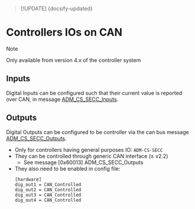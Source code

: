 > [!UPDATE] {docsify-updated}
# Controllers IOs on CAN

> [!NOTE]
> Only available from version 4.x of the controller system

## Inputs

Digital Inputs can be configured such that their current value is reported over CAN, in message [ADM_CS_SECC_Inputs](secc_generic/can#adm_cs_secc_inputs).

## Outputs

Digital Outputs can be configured to be controller via the can bus message [ADM_CS_SECC_Outputs](secc_generic/can#adm_cs_secc_outputs).

- Only for controllers having general purposes IO: `ADM-CS-SECC`
- They can be controlled through generic CAN interface (≥ v2.2)
    - See message [0x60013] ADM_CS_SECC_Outputs
- They also need to be enabled in config file:
    ```
    [hardware]
    dig_out1 = CAN_Controlled
    dig_out2 = CAN_Controlled
    dig_out3 = CAN_Controlled
    dig_out4 = CAN_Controlled
    ```
